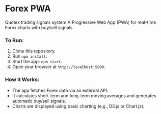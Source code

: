 # Forex PWA
Quotex trading signals system 
A Progressive Web App (PWA) for real-time Forex charts with buy/sell signals.

### To Run:
1. Clone this repository.
2. Run `npm install`.
3. Start the app: `npm start`.
4. Open your browser at `http://localhost:5000`.

### How it Works:
- The app fetches Forex data via an external API.
- It calculates short-term and long-term moving averages and generates automatic buy/sell signals.
- Charts are displayed using basic charting (e.g., D3.js or Chart.js).
